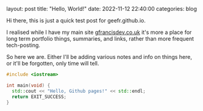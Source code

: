 layout: post
title: "Hello, World!"
date: 2022-11-12 22:40:00
categories: blog

Hi there, this is just a quick test post for geefr.github.io.

I realised while I have my main site [gfrancisdev.co.uk](gfrancisdev.co.uk) it's more a place for long term portfolio things, summaries, and links, rather than more frequent tech-posting.

So here we are. Either I'll be adding various notes and info on things here, or it'll be forgotten, only time will tell.

```c++
#include <iostream>

int main(void) {
  std::cout << "Hello, Github pages!" << std::endl;
  return EXIT_SUCCESS;
}
```

